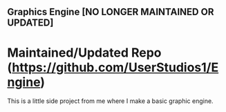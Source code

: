 ## Graphics Engine [NO LONGER MAINTAINED OR UPDATED]

# Maintained/Updated Repo (https://github.com/UserStudios1/Engine)

This is a little side project from me where I make a basic graphic engine.
